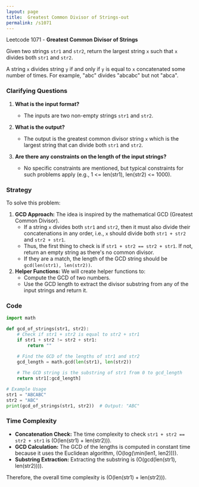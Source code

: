 ```yaml
---
layout: page
title:  Greatest Common Divisor of Strings-out
permalink: /s1071
---
```


Leetcode 1071 - **Greatest Common Divisor of Strings**

Given two strings `str1` and `str2`, return the largest string `x` such that `x` divides both `str1` and `str2`.

A string `x` divides string `y` if and only if `y` is equal to `x` concatenated some number of times. For example, "abc" divides "abcabc" but not "abca".

### Clarifying Questions
1. **What is the input format?**
   - The inputs are two non-empty strings `str1` and `str2`.

2. **What is the output?**
   - The output is the greatest common divisor string `x` which is the largest string that can divide both `str1` and `str2`.

3. **Are there any constraints on the length of the input strings?**
   - No specific constraints are mentioned, but typical constraints for such problems apply (e.g., 1 <= len(str1), len(str2) <= 1000).

### Strategy
To solve this problem:
1. **GCD Approach:** The idea is inspired by the mathematical GCD (Greatest Common Divisor).
   - If a string `x` divides both `str1` and `str2`, then it must also divide their concatenations in any order, i.e., `x` should divide both `str1 + str2` and `str2 + str1`.
   - Thus, the first thing to check is if `str1 + str2 == str2 + str1`. If not, return an empty string as there's no common divisor.
   - If they are a match, the length of the GCD string should be `gcd(len(str1), len(str2))`.
2. **Helper Functions:** We will create helper functions to:
   - Compute the GCD of two numbers.
   - Use the GCD length to extract the divisor substring from any of the input strings and return it.

### Code

```python
import math

def gcd_of_strings(str1, str2):
    # Check if str1 + str2 is equal to str2 + str1
    if str1 + str2 != str2 + str1:
        return ""

    # Find the GCD of the lengths of str1 and str2
    gcd_length = math.gcd(len(str1), len(str2))
    
    # The GCD string is the substring of str1 from 0 to gcd_length
    return str1[:gcd_length]

# Example Usage
str1 = "ABCABC"
str2 = "ABC"
print(gcd_of_strings(str1, str2))  # Output: "ABC"
```

### Time Complexity
- **Concatenation Check:** The time complexity to check `str1 + str2 == str2 + str1` is \(O(len(str1) + len(str2))\).
- **GCD Calculation:** The GCD of the lengths is computed in constant time because it uses the Euclidean algorithm, \(O(log(\min(len1, len2)))\).
- **Substring Extraction:** Extracting the substring is \(O(gcd(len(str1), len(str2)))\).

Therefore, the overall time complexity is \(O(len(str1) + len(str2))\).